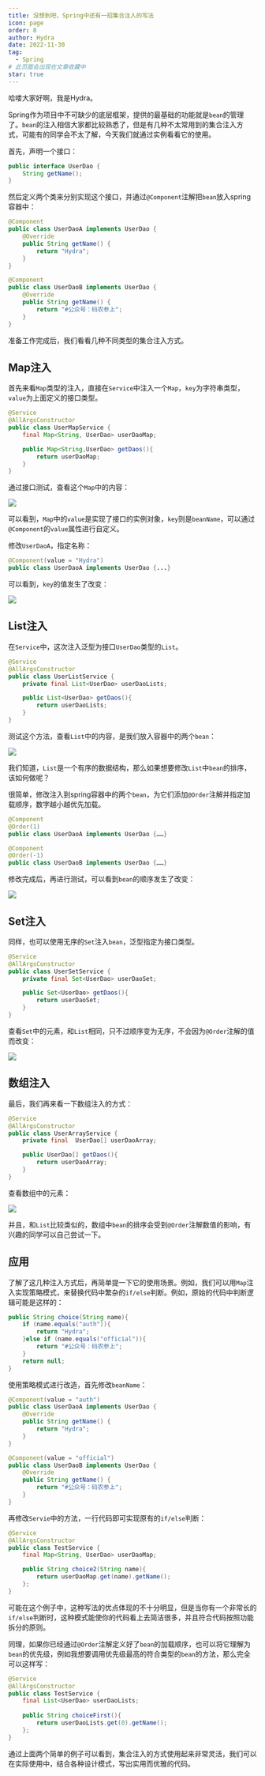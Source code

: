 ```yaml
---
title: 没想到吧，Spring中还有一招集合注入的写法
icon: page
order: 8
author: Hydra
date: 2022-11-30
tag:
  - Spring
# 此页面会出现在文章收藏中
star: true
---
```




<!-- more -->

哈喽大家好啊，我是Hydra。

Spring作为项目中不可缺少的底层框架，提供的最基础的功能就是`bean`的管理了。`bean`的注入相信大家都比较熟悉了，但是有几种不太常用到的集合注入方式，可能有的同学会不太了解，今天我们就通过实例看看它的使用。

首先，声明一个接口：

```java
public interface UserDao {
    String getName();
}
```

然后定义两个类来分别实现这个接口，并通过`@Component`注解把`bean`放入spring容器中：

```java
@Component
public class UserDaoA implements UserDao {
    @Override
    public String getName() {
        return "Hydra";
    }
}
```

```java
@Component
public class UserDaoB implements UserDao {
    @Override
    public String getName() {
        return "#公众号：码农参上";
    }
}
```

准备工作完成后，我们看看几种不同类型的集合注入方式。

## Map注入

首先来看`Map`类型的注入，直接在`Service`中注入一个`Map`，`key`为字符串类型，`value`为上面定义的接口类型。

```java
@Service
@AllArgsConstructor
public class UserMapService {
    final Map<String, UserDao> userDaoMap;

    public Map<String,UserDao> getDaos(){
        return userDaoMap;
    }
}
```

通过接口测试，查看这个`Map`中的内容：

![](https://p3-juejin.byteimg.com/tos-cn-i-k3u1fbpfcp/97f102e5ba3946ffacb34bd893552637~tplv-k3u1fbpfcp-zoom-1.image)

可以看到，`Map`中的`value`是实现了接口的实例对象，`key`则是`beanName`，可以通过`@Component`的`value`属性进行自定义。

修改`UserDaoA`，指定名称：

```java
@Component(value = "Hydra")
public class UserDaoA implements UserDao {...}
```

可以看到，`key`的值发生了改变：

![](https://p3-juejin.byteimg.com/tos-cn-i-k3u1fbpfcp/9de76ab920b440c2bc1f934a19948740~tplv-k3u1fbpfcp-zoom-1.image)

## List注入

在`Service`中，这次注入泛型为接口`UserDao`类型的`List`。

```java
@Service
@AllArgsConstructor
public class UserListService {
    private final List<UserDao> userDaoLists;

    public List<UserDao> getDaos(){
        return userDaoLists;
    }
}
```

测试这个方法，查看`List`中的内容，是我们放入容器中的两个`bean`：

![](https://p3-juejin.byteimg.com/tos-cn-i-k3u1fbpfcp/f5c0a493e208495b9d60b288ffb3d112~tplv-k3u1fbpfcp-zoom-1.image)

我们知道，`List`是一个有序的数据结构，那么如果想要修改`List`中`bean`的排序，该如何做呢？

很简单，修改注入到spring容器中的两个`bean`，为它们添加`@Order`注解并指定加载顺序，数字越小越优先加载。

```java
@Component
@Order(1)
public class UserDaoA implements UserDao {……}
```

```java
@Component
@Order(-1)
public class UserDaoB implements UserDao {……}
```

修改完成后，再进行测试，可以看到`bean`的顺序发生了改变：

![](https://p3-juejin.byteimg.com/tos-cn-i-k3u1fbpfcp/3b388cbf073c4084b75d9f45f5d09bb9~tplv-k3u1fbpfcp-zoom-1.image)

## Set注入

同样，也可以使用无序的`Set`注入`bean`，泛型指定为接口类型。

```java
@Service
@AllArgsConstructor
public class UserSetService {
    private final Set<UserDao> userDaoSet;

    public Set<UserDao> getDaos(){
        return userDaoSet;
    }
}
```

查看`Set`中的元素，和`List`相同，只不过顺序变为无序，不会因为`@Order`注解的值而改变：

![](https://p3-juejin.byteimg.com/tos-cn-i-k3u1fbpfcp/2d15ffd236704d79889ede2fe7ea232b~tplv-k3u1fbpfcp-zoom-1.image)

## 数组注入

最后，我们再来看一下数组注入的方式：

```java
@Service
@AllArgsConstructor
public class UserArrayService {
    private final  UserDao[] userDaoArray;

    public UserDao[] getDaos(){
        return userDaoArray;
    }
}
```

查看数组中的元素：

![](https://p3-juejin.byteimg.com/tos-cn-i-k3u1fbpfcp/03f4ef0bf8df44bc8c9f274d24c915df~tplv-k3u1fbpfcp-zoom-1.image)

并且，和`List`比较类似的，数组中`bean`的排序会受到`@Order`注解数值的影响，有兴趣的同学可以自己尝试一下。

## 应用

了解了这几种注入方式后，再简单提一下它的使用场景。例如，我们可以用`Map`注入实现策略模式，来替换代码中繁杂的`if/else`判断。例如，原始的代码中判断逻辑可能是这样的：

```java
public String choice(String name){
    if (name.equals("auth")){
        return "Hydra";
    }else if (name.equals("official")){
        return "#公众号：码农参上";
    }    
    return null;
}
```

使用策略模式进行改造，首先修改`beanName`：

```java
@Component(value = "auth")
public class UserDaoA implements UserDao {
    @Override
    public String getName() {
        return "Hydra";
    }
}
```

```java
@Component(value = "official")
public class UserDaoB implements UserDao {
    @Override
    public String getName() {
        return "#公众号：码农参上";
    }
}
```

再修改`Servie`中的方法，一行代码即可实现原有的`if/else`判断：

```java
@Service
@AllArgsConstructor
public class TestService {
    final Map<String, UserDao> userDaoMap;

    public String choice2(String name){
        return userDaoMap.get(name).getName();
    };
}
```

可能在这个例子中，这种写法的优点体现的不十分明显，但是当你有一个非常长的`if/else`判断时，这种模式能使你的代码看上去简洁很多，并且符合代码按照功能拆分的原则。

同理，如果你已经通过`@Order`注解定义好了`bean`的加载顺序，也可以将它理解为`bean`的优先级，例如我想要调用优先级最高的符合类型的`bean`的方法，那么完全可以这样写：

```java
@Service
@AllArgsConstructor
public class TestService {
    final List<UserDao> userDaoLists;
    
    public String choiceFirst(){
        return userDaoLists.get(0).getName();
    };
}
```

通过上面两个简单的例子可以看到，集合注入的方式使用起来非常灵活，我们可以在实际使用中，结合各种设计模式，写出实用而优雅的代码。



